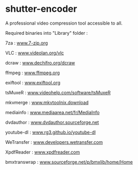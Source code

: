 # shutter-encoder
A professional video compression tool accessible to all.

Required binaries into "Library" folder :

7za : www.7-zip.org

VLC : www.videolan.org/vlc

dcraw : www.dechifro.org/dcraw

ffmpeg : www.ffmpeg.org

exiftool : www.exiftool.org

tsMuxeR : www.videohelp.com/software/tsMuxeR

mkvmerge : www.mkvtoolnix.download

mediainfo : www.mediaarea.net/fr/MediaInfo

dvdauthor : www.dvdauthor.sourceforge.net

youtube-dl : www.rg3.github.io/youtube-dl

WeTransfer : www.developers.wetransfer.com

XpdfReader : www.xpdfreader.com

bmxtranswrap : www.sourceforge.net/p/bmxlib/home/Home
